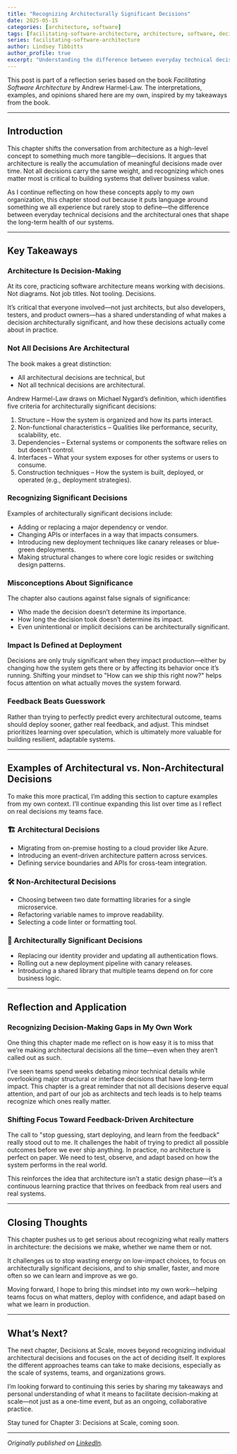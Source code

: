 ```yaml
---
title: "Recognizing Architecturally Significant Decisions"
date: 2025-05-15
categories: [architecture, software]
tags: [facilitating-software-architecture, architecture, software, decision-making]
series: facilitating-software-architecture
author: Lindsey Tibbitts
author_profile: true
excerpt: "Understanding the difference between everyday technical decisions and architecturally significant ones that shape the long-term health of our systems, with practical examples and criteria for identification."
---
```


This post is part of a reflection series based on the book *Facilitating Software Architecture* by Andrew Harmel-Law. The interpretations, examples, and opinions shared here are my own, inspired by my takeaways from the book.

---

## Introduction

This chapter shifts the conversation from architecture as a high-level concept to something much more tangible—decisions. It argues that architecture is really the accumulation of meaningful decisions made over time. Not all decisions carry the same weight, and recognizing which ones matter most is critical to building systems that deliver business value.

As I continue reflecting on how these concepts apply to my own organization, this chapter stood out because it puts language around something we all experience but rarely stop to define—the difference between everyday technical decisions and the architectural ones that shape the long-term health of our systems.

---

## Key Takeaways

### Architecture Is Decision-Making

At its core, practicing software architecture means working with decisions. Not diagrams. Not job titles. Not tooling. Decisions.

It’s critical that everyone involved—not just architects, but also developers, testers, and product owners—has a shared understanding of what makes a decision architecturally significant, and how these decisions actually come about in practice.

### Not All Decisions Are Architectural

The book makes a great distinction:

- All architectural decisions are technical, but
- Not all technical decisions are architectural.

Andrew Harmel-Law draws on Michael Nygard’s definition, which identifies five criteria for architecturally significant decisions:

1. Structure – How the system is organized and how its parts interact.
2. Non-functional characteristics – Qualities like performance, security, scalability, etc.
3. Dependencies – External systems or components the software relies on but doesn’t control.
4. Interfaces – What your system exposes for other systems or users to consume.
5. Construction techniques – How the system is built, deployed, or operated (e.g., deployment strategies).

### Recognizing Significant Decisions

Examples of architecturally significant decisions include:

- Adding or replacing a major dependency or vendor.
- Changing APIs or interfaces in a way that impacts consumers.
- Introducing new deployment techniques like canary releases or blue-green deployments.
- Making structural changes to where core logic resides or switching design patterns.

### Misconceptions About Significance

The chapter also cautions against false signals of significance:

- Who made the decision doesn’t determine its importance.
- How long the decision took doesn’t determine its impact.
- Even unintentional or implicit decisions can be architecturally significant.

### Impact Is Defined at Deployment

Decisions are only truly significant when they impact production—either by changing how the system gets there or by affecting its behavior once it’s running. Shifting your mindset to "How can we ship this right now?" helps focus attention on what actually moves the system forward.

### Feedback Beats Guesswork

Rather than trying to perfectly predict every architectural outcome, teams should deploy sooner, gather real feedback, and adjust. This mindset prioritizes learning over speculation, which is ultimately more valuable for building resilient, adaptable systems.

---

## Examples of Architectural vs. Non-Architectural Decisions

To make this more practical, I’m adding this section to capture examples from my own context. I’ll continue expanding this list over time as I reflect on real decisions my teams face.

### 🏗️ Architectural Decisions

- Migrating from on-premise hosting to a cloud provider like Azure.
- Introducing an event-driven architecture pattern across services.
- Defining service boundaries and APIs for cross-team integration.

### 🛠️ Non-Architectural Decisions

- Choosing between two date formatting libraries for a single microservice.
- Refactoring variable names to improve readability.
- Selecting a code linter or formatting tool.

### 🚦 Architecturally Significant Decisions

- Replacing our identity provider and updating all authentication flows.
- Rolling out a new deployment pipeline with canary releases.
- Introducing a shared library that multiple teams depend on for core business logic.

---

## Reflection and Application

### Recognizing Decision-Making Gaps in My Own Work

One thing this chapter made me reflect on is how easy it is to miss that we’re making architectural decisions all the time—even when they aren’t called out as such.

I’ve seen teams spend weeks debating minor technical details while overlooking major structural or interface decisions that have long-term impact. This chapter is a great reminder that not all decisions deserve equal attention, and part of our job as architects and tech leads is to help teams recognize which ones really matter.

### Shifting Focus Toward Feedback-Driven Architecture

The call to "stop guessing, start deploying, and learn from the feedback" really stood out to me. It challenges the habit of trying to predict all possible outcomes before we ever ship anything. In practice, no architecture is perfect on paper. We need to test, observe, and adapt based on how the system performs in the real world.

This reinforces the idea that architecture isn’t a static design phase—it’s a continuous learning practice that thrives on feedback from real users and real systems.

---

## Closing Thoughts

This chapter pushes us to get serious about recognizing what really matters in architecture: the decisions we make, whether we name them or not.

It challenges us to stop wasting energy on low-impact choices, to focus on architecturally significant decisions, and to ship smaller, faster, and more often so we can learn and improve as we go.

Moving forward, I hope to bring this mindset into my own work—helping teams focus on what matters, deploy with confidence, and adapt based on what we learn in production.

---

## What’s Next?

The next chapter, Decisions at Scale, moves beyond recognizing individual architectural decisions and focuses on the act of deciding itself. It explores the different approaches teams can take to make decisions, especially as the scale of systems, teams, and organizations grows.

I’m looking forward to continuing this series by sharing my takeaways and personal understanding of what it means to facilitate decision-making at scale—not just as a one-time event, but as an ongoing, collaborative practice.

Stay tuned for Chapter 3: Decisions at Scale, coming soon.

---

*Originally published on [LinkedIn](https://www.linkedin.com/pulse/recognizing-architecturally-significant-decisions-lindsey-tibbitts-enccc?trackingId=xIJB2iyWT%2BqphheIxwGzOw%3D%3D&lipi=urn%3Ali%3Apage%3Ad_flagship3_profile_view_base_recent_activity_content_view%3Bl3EtK1K6QJud98JNH1YPFQ%3D%3D).* 